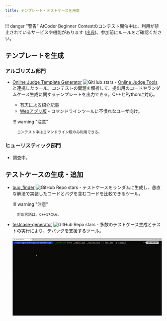 ```yaml
---
title: テンプレート・テストケースを用意
---
```


!!! danger "警告"
    AtCoder Beginner Contestのコンテスト開催中は、利用が禁止されているサービスや機能があります ([出典](https://info.atcoder.jp/entry/llm-abc-rules-ja))。参加前にルールをご確認ください。

## テンプレートを生成

### アルゴリズム部門

- [Online Judge Template Generator](https://github.com/online-judge-tools/template-generator) ![GitHub stars](https://img.shields.io/github/stars/online-judge-tools/template-generator?style=plastic) - [Online Judge Tools](https://github.com/online-judge-tools/oj)と連携したツール。コンテストの問題を解析して、提出用のコードやランダムケース生成に関するテンプレートを出力できる。C++とPythonに対応。
    - [有志による紹介記事](https://hamukichi.hatenablog.jp/entry/2020/09/17/230818)
    - [Webアプリ版](https://online-judge-tools.github.io/template-generator-webapp/) - コマンドラインツールに不慣れなユーザ向け。

    !!! warning "注意"

        コンテスト中はコマンドライン版のみ利用できる。

### ヒューリスティック部門

- 調査中。

## テストケースの生成・追加

- [bug_finder](https://github.com/Eug1ena/bug_finder) ![GitHub Repo stars](https://img.shields.io/github/stars/Eug1ena/bug_finder?style=plastic) - テストケースをランダムに生成し、愚直な解法で実装したコードとバグを含むコードを比較できるツール。

    !!! warning "注意"

        対応言語は、C++17のみ。

- [testcase-generator](https://github.com/naskya/testcase-generator) ![GitHub Repo stars](https://img.shields.io/github/stars/naskya/testcase-generator?style=plastic) - 多数のテストケース生成とテストの実行により、デバッグを支援するツール。

    <div align="center">
      <img loading = "lazy" src="../../images/cli/testcase_generator.gif" alt="testcase generator">
    </div>
